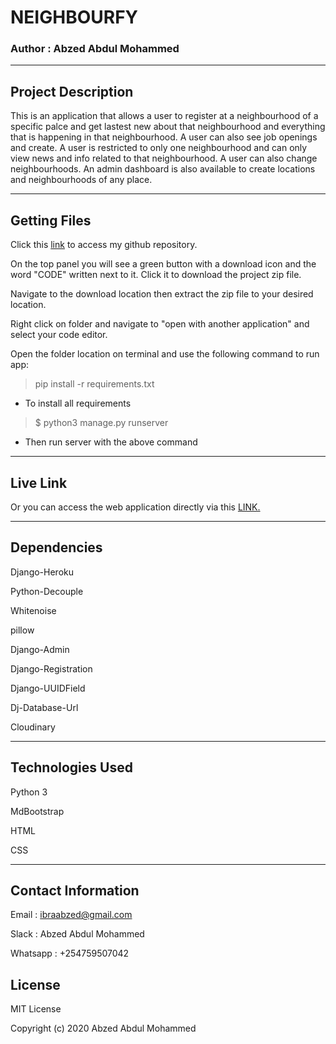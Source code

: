 # NEIGHBOURFY

### Author : Abzed Abdul Mohammed

******

## Project Description

This is an application that allows a user to register at a neighbourhood of a specific palce and get lastest new about that neighbourhood and everything that is happening in that neighbourhood. A user can also see job openings and create. A user is restricted to only one neighbourhood and can only view news and info related to that neighbourhood. A user can also change neighbourhoods. An admin dashboard is also available to create locations and neighbourhoods of any place.

******

## Getting Files

Click this [link]() to access my github repository.

On the top panel you will see a green button with a download icon and the word "CODE" written next to it. Click it to download the project zip file.​

Navigate to the download location then extract the zip file to your desired location.​

Right click on folder and navigate to "open with another application" and select your code editor.

Open the folder location on terminal and use the following command to run app:

> pip install -r requirements.txt

* To install all requirements

> $ python3 manage.py runserver

* Then run server with the above command

*******

## Live Link

Or you can access the web application directly via this [LINK.]()

******

## Dependencies

Django-Heroku

Python-Decouple

Whitenoise

pillow

Django-Admin

Django-Registration

Django-UUIDField

Dj-Database-Url

Cloudinary

******

## Technologies Used

Python 3

MdBootstrap

HTML

CSS

*****

## Contact Information

Email : ibraabzed@gmail.com​

Slack : Abzed Abdul Mohammed​

Whatsapp : +254759507042

## License

MIT License

Copyright (c) 2020 Abzed Abdul Mohammed